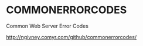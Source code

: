# COMMONERRORCODES
Common Web Server Error Codes

http://ngivney.comyr.com/github/commonerrorcodes/
